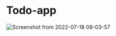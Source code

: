 # Todo-app

![Screenshot from 2022-07-18 08-03-57](https://user-images.githubusercontent.com/81025400/179460365-8b339602-3bfd-4d24-a07c-04c0cb9f97ce.png)
